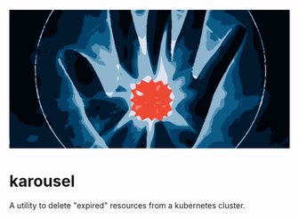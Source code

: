 ![bespoked](logo.png)

# karousel

A utility to delete "expired" resources from a kubernetes cluster.
